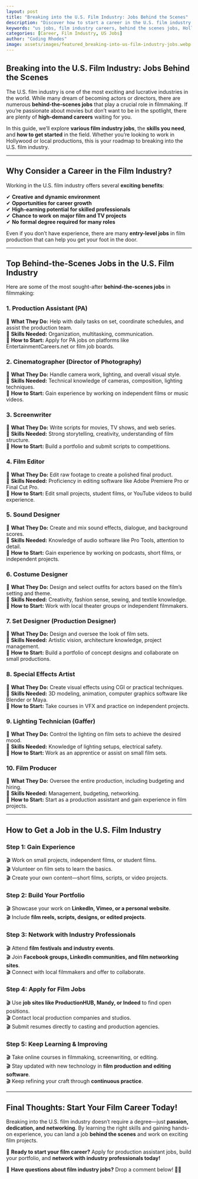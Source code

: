 ```yaml
---
layout: post
title: "Breaking into the U.S. Film Industry: Jobs Behind the Scenes"
description: "Discover how to start a career in the U.S. film industry with behind-the-scenes jobs. Learn about roles, required skills, and how to land your first job."
keywords: "us jobs, film industry careers, behind the scenes jobs, Hollywood jobs, production assistant, filmmaking jobs, entertainment industry"
categories: [Career, Film Industry, US Jobs]
author: "Coding Rhodes"
image: assets/images/featured_breaking-into-us-film-industry-jobs.webp
---
```


## **Breaking into the U.S. Film Industry: Jobs Behind the Scenes**

The U.S. film industry is one of the most exciting and lucrative industries in the world. While many dream of becoming actors or directors, there are numerous **behind-the-scenes jobs** that play a crucial role in filmmaking. If you’re passionate about movies but don’t want to be in the spotlight, there are plenty of **high-demand careers** waiting for you.

In this guide, we’ll explore **various film industry jobs**, the **skills you need**, and **how to get started** in the field. Whether you’re looking to work in Hollywood or local productions, this is your roadmap to breaking into the U.S. film industry.

---

## **Why Consider a Career in the Film Industry?**

Working in the U.S. film industry offers several **exciting benefits**:

✔ **Creative and dynamic environment**  
✔ **Opportunities for career growth**  
✔ **High-earning potential for skilled professionals**  
✔ **Chance to work on major film and TV projects**  
✔ **No formal degree required for many roles**  

Even if you don’t have experience, there are many **entry-level jobs** in film production that can help you get your foot in the door.

---

## **Top Behind-the-Scenes Jobs in the U.S. Film Industry**

Here are some of the most sought-after **behind-the-scenes jobs** in filmmaking:

### **1. Production Assistant (PA)**
📌 **What They Do:** Help with daily tasks on set, coordinate schedules, and assist the production team.  
📌 **Skills Needed:** Organization, multitasking, communication.  
📌 **How to Start:** Apply for PA jobs on platforms like EntertainmentCareers.net or film job boards.

### **2. Cinematographer (Director of Photography)**
📌 **What They Do:** Handle camera work, lighting, and overall visual style.  
📌 **Skills Needed:** Technical knowledge of cameras, composition, lighting techniques.  
📌 **How to Start:** Gain experience by working on independent films or music videos.

### **3. Screenwriter**
📌 **What They Do:** Write scripts for movies, TV shows, and web series.  
📌 **Skills Needed:** Strong storytelling, creativity, understanding of film structure.  
📌 **How to Start:** Build a portfolio and submit scripts to competitions.

### **4. Film Editor**
📌 **What They Do:** Edit raw footage to create a polished final product.  
📌 **Skills Needed:** Proficiency in editing software like Adobe Premiere Pro or Final Cut Pro.  
📌 **How to Start:** Edit small projects, student films, or YouTube videos to build experience.

### **5. Sound Designer**
📌 **What They Do:** Create and mix sound effects, dialogue, and background scores.  
📌 **Skills Needed:** Knowledge of audio software like Pro Tools, attention to detail.  
📌 **How to Start:** Gain experience by working on podcasts, short films, or independent projects.

### **6. Costume Designer**
📌 **What They Do:** Design and select outfits for actors based on the film’s setting and theme.  
📌 **Skills Needed:** Creativity, fashion sense, sewing, and textile knowledge.  
📌 **How to Start:** Work with local theater groups or independent filmmakers.

### **7. Set Designer (Production Designer)**
📌 **What They Do:** Design and oversee the look of film sets.  
📌 **Skills Needed:** Artistic vision, architecture knowledge, project management.  
📌 **How to Start:** Build a portfolio of concept designs and collaborate on small productions.

### **8. Special Effects Artist**
📌 **What They Do:** Create visual effects using CGI or practical techniques.  
📌 **Skills Needed:** 3D modeling, animation, computer graphics software like Blender or Maya.  
📌 **How to Start:** Take courses in VFX and practice on independent projects.

### **9. Lighting Technician (Gaffer)**
📌 **What They Do:** Control the lighting on film sets to achieve the desired mood.  
📌 **Skills Needed:** Knowledge of lighting setups, electrical safety.  
📌 **How to Start:** Work as an apprentice or assist on small film sets.

### **10. Film Producer**
📌 **What They Do:** Oversee the entire production, including budgeting and hiring.  
📌 **Skills Needed:** Management, budgeting, networking.  
📌 **How to Start:** Start as a production assistant and gain experience in film projects.

---

## **How to Get a Job in the U.S. Film Industry**

### **Step 1: Gain Experience**
🎬 Work on small projects, independent films, or student films.  
🎬 Volunteer on film sets to learn the basics.  
🎬 Create your own content—short films, scripts, or video projects.

### **Step 2: Build Your Portfolio**
🎬 Showcase your work on **LinkedIn, Vimeo, or a personal website**.  
🎬 Include **film reels, scripts, designs, or edited projects**.

### **Step 3: Network with Industry Professionals**
🎬 Attend **film festivals and industry events**.  
🎬 Join **Facebook groups, LinkedIn communities, and film networking sites**.  
🎬 Connect with local filmmakers and offer to collaborate.

### **Step 4: Apply for Film Jobs**
🎬 Use **job sites like ProductionHUB, Mandy, or Indeed** to find open positions.  
🎬 Contact local production companies and studios.  
🎬 Submit resumes directly to casting and production agencies.

### **Step 5: Keep Learning & Improving**
🎬 Take online courses in filmmaking, screenwriting, or editing.  
🎬 Stay updated with new technology in **film production and editing software**.  
🎬 Keep refining your craft through **continuous practice**.

---

## **Final Thoughts: Start Your Film Career Today!**

Breaking into the U.S. film industry doesn’t require a degree—just **passion, dedication, and networking**. By learning the right skills and gaining hands-on experience, you can land a job **behind the scenes** and work on exciting film projects.

🚀 **Ready to start your film career?** Apply for production assistant jobs, build your portfolio, and **network with industry professionals today!**

💬 **Have questions about film industry jobs?** Drop a comment below! 🎥✨

